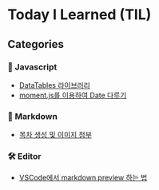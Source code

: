 # Today I Learned (TIL)

## Categories

### 🦝 Javascript
- [DataTables 라이브러리](Javascript/DataTables/DataTables.md)
- [moment.js를 이용하여 Date 다루기](Javascript/addDate_momentJS.md)

### 📝 Markdown
- [목차 생성 및 이미지 첨부](Markdown/basic_grammer1.md)

### 🛠 Editor
- [VSCode에서 markdown preview 하는 법](Editor/markdown_VSCode.md)
